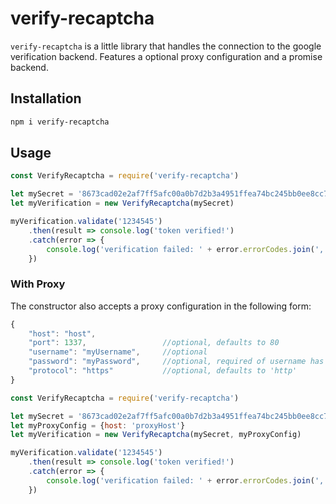 # verify-recaptcha

`verify-recaptcha` is a little library that handles the connection to the google verification backend.
Features a optional proxy configuration and a promise backend.

## Installation

````bash
npm i verify-recaptcha
````

## Usage

````javascript
const VerifyRecaptcha = require('verify-recaptcha')

let mySecret = '8673cad02e2af7ff5afc00a0b7d2b3a4951ffea74bc245bb0ee8cc7dd03f657'
let myVerification = new VerifyRecaptcha(mySecret)

myVerification.validate('1234545')
    .then(result => console.log('token verified!')
    .catch(error => {
        console.log('verification failed: ' + error.errorCodes.join(',')
    })
````

### With Proxy

The constructor also accepts a proxy configuration in the following form:

````javascript
{
    "host": "host",
    "port": 1337,                 //optional, defaults to 80
    "username": "myUsername",     //optional
    "password": "myPassword",     //optional, required of username has been set
    "protocol": "https"           //optional, defaults to 'http'
}
````

````javascript
const VerifyRecaptcha = require('verify-recaptcha')

let mySecret = '8673cad02e2af7ff5afc00a0b7d2b3a4951ffea74bc245bb0ee8cc7dd03f657'
let myProxyConfig = {host: 'proxyHost'}
let myVerification = new VerifyRecaptcha(mySecret, myProxyConfig)

myVerification.validate('1234545')
    .then(result => console.log('token verified!')
    .catch(error => {
        console.log('verification failed: ' + error.errorCodes.join(',')
    })
````